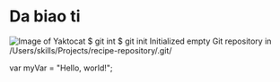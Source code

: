 # Da biao ti
![Image of Yaktocat](https://octodex.github.com/images/yaktocat.png)
$ git int
$ git init
Initialized empty Git repository in /Users/skills/Projects/recipe-repository/.git/

var myVar = "Hello, world!";
